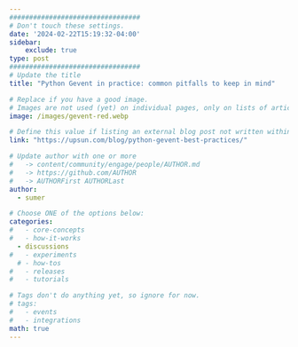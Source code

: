 ```yaml
---
#################################
# Don't touch these settings.
date: '2024-02-22T15:19:32-04:00'
sidebar:
    exclude: true
type: post
#################################
# Update the title
title: "Python Gevent in practice: common pitfalls to keep in mind"

# Replace if you have a good image. 
# Images are not used (yet) on individual pages, only on lists of articles.
image: /images/gevent-red.webp

# Define this value if listing an external blog post not written within this site.
link: "https://upsun.com/blog/python-gevent-best-practices/"

# Update author with one or more
#   -> content/community/engage/people/AUTHOR.md
#   -> https://github.com/AUTHOR
#   -> AUTHORFirst AUTHORLast
author:
  - sumer

# Choose ONE of the options below:
categories:
#   - core-concepts
#   - how-it-works
  - discussions
#   - experiments
  # - how-tos
#   - releases
#   - tutorials

# Tags don't do anything yet, so ignore for now.
# tags:
#   - events
#   - integrations
math: true
---
```

